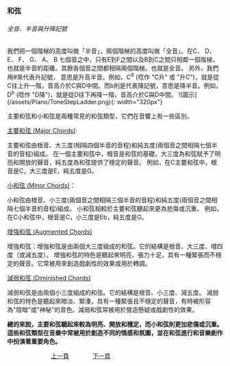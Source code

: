 ﻿---
keywords: 吳老師鋼琴教學 - 和弦
---
<h3>和弦</h3>

<h6>全音、半音與升降記號</h6>
我們把一個階梯的高度叫做「半音」，兩個階梯的高度叫做「全音」。在C、 D、 E、 F、 G、 A、 B 七個音之中，只有E到F之間以及B到C之間只相鄰一個階梯，也就是半音的距離。其餘各個音之間都相隔兩個階梯，也就是全音。
另外，我們用#來代表升記號， 意思是升高半音。例如，C<sup>#</sup> (唸作 "C升" 或 "升C")，就是從C往上升一階，音高介於C與D中間。而b則是代表降記號，意思是降半音。例如，D<sup>b</sup> (唸作 "D降")，就是從D往下再降一階，音高介於C與D中間。
![圖示](/assets/Piano/ToneStepLadder.png){: width="320px"}

主要和弦和小和弦是兩種常見的和弦類型，它們在音響上有一些區別。

[主要和弦 (Major Chords)](MainChords):

主要和弦由根音、大三度(相隔四個半音的音程)和純五度(兩個音之間相隔七個半音的音程)組成。
在一個主要和弦中，根音是和弦的基礎，大三度為和弦賦予了明亮和開放的聲音，純五度為和弦提供了穩定的聲音。
例如，在C主要和弦中，根音是C，大三度是E，純五度是G。

[小和弦 (Minor Chords)](MinorChords)：

小和弦由根音、小三度(兩個音之間相隔三個半音的音程)和純五度(兩個音之間相隔七個半音的音程)組成。
小和弦相較於主要和弦聽起來更為悲傷或沉重。
例如，在C小和弦中，根音是C，小三度是Eb，純五度是G。

[增強和弦 (Augmented Chords)](AugChords)

增強和弦：增強和弦是由兩個大三度組成的和弦。它的結構是根音、大三度、增四度（或減五度）。
增強和弦的特色是聽起來明亮、張力十足，具有一種緊張而不穩定的聲音。它常被用來創造戲劇性的效果或用於轉調。

[減弱和弦 (Diminished Chords)](DimChords)

減弱和弦是由兩個小三度組成的和弦。它的結構是根音、小三度、減五度。
減弱和弦的特色是聽起來暗淡、緊湊，具有一種緊張且不穩定的聲音，有時被形容為"陰暗"或"神秘"的音色。減弱和弦常被用於營造懸疑或戲劇性的效果。

**總的來說，主要和弦聽起來較為明亮、開放和穩定，而小和弦則更加悲傷或沉重。這些和弦類型在音樂中常被用於創造不同的情感和氛圍，並在和弦進行和音樂創作中扮演著重要角色。**

&nbsp;&nbsp;&nbsp;&nbsp;&nbsp;&nbsp;&nbsp;&nbsp;&nbsp;&nbsp;&nbsp;&nbsp;
&nbsp;&nbsp;&nbsp;&nbsp;&nbsp;&nbsp;&nbsp;&nbsp;&nbsp;&nbsp;&nbsp;&nbsp;
[上一頁](Practice07)
&nbsp;&nbsp;&nbsp;&nbsp;&nbsp;&nbsp;&nbsp;&nbsp;&nbsp;&nbsp;&nbsp;&nbsp;
[下一頁](MainChords)



